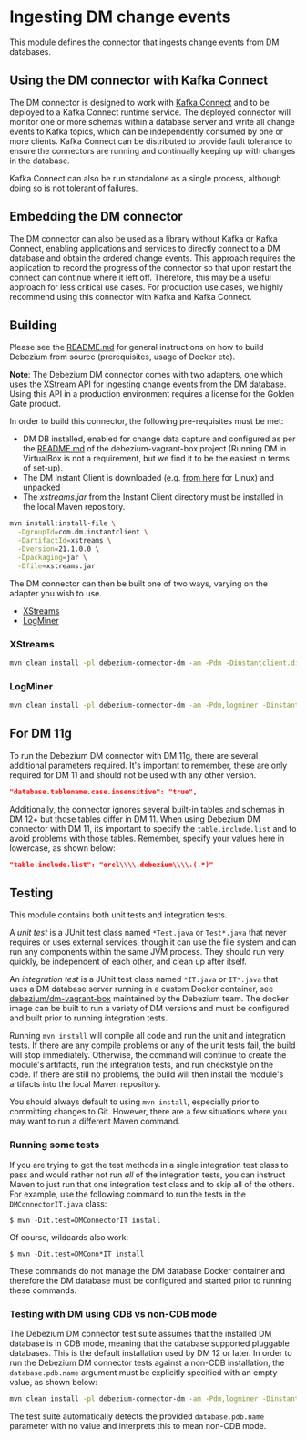# Ingesting DM change events

This module defines the connector that ingests change events from DM databases.

## Using the DM connector with Kafka Connect

The DM connector is designed to work with [Kafka Connect](http://kafka.apache.org/documentation.html#connect) and to be deployed to a Kafka Connect runtime service. The deployed connector will monitor one or more schemas within a database server
and write all change events to Kafka topics, which can be independently consumed by one or more clients. Kafka Connect can be distributed to provide fault tolerance to ensure the connectors are running and continually keeping up with changes in the database.

Kafka Connect can also be run standalone as a single process, although doing so is not tolerant of failures.

## Embedding the DM connector

The DM connector can also be used as a library without Kafka or Kafka Connect, enabling applications and services to directly connect to a DM database and obtain the ordered change events. This approach requires the application to record the progress of the connector so that upon restart the connect can continue where it left off. Therefore, this may be a useful approach for less critical use cases. For production use cases, we highly recommend using this connector with Kafka and Kafka Connect.

## Building

Please see the [README.md](https://github.com/debezium/debezium#building-debezium) for general instructions on how to build Debezium from source (prerequisites, usage of Docker etc).

**Note**: The Debezium DM connector comes with two adapters, one which uses the XStream API for ingesting change events from the DM database.
Using this API in a production environment requires a license for the Golden Gate product.

In order to build this connector, the following pre-requisites must be met:

* DM DB installed, enabled for change data capture and configured as per the [README.md](https://github.com/debezium/dm-vagrant-box) of the debezium-vagrant-box project (Running DM in VirtualBox is not a requirement, but we find it to be the easiest in terms of set-up).
* The DM Instant Client is downloaded (e.g. [from here](http://www.dm.com/technetwork/topics/linuxx86-64soft-092277.html) for Linux) and unpacked
* The _xstreams.jar_ from the Instant Client directory must be installed in the local Maven repository.

```bash
mvn install:install-file \
  -DgroupId=com.dm.instantclient \
  -DartifactId=xstreams \
  -Dversion=21.1.0.0 \
  -Dpackaging=jar \
  -Dfile=xstreams.jar
```

The DM connector can then be built one of two ways, varying on the adapter you wish to use.

* [XStreams](#xstreams)
* [LogMiner](#logminer)

<a href="#xstreams"></a>
### XStreams

```bash
mvn clean install -pl debezium-connector-dm -am -Pdm -Dinstantclient.dir=/path/to/instant-client-dir
```

<a href="#logminer"></a>
### LogMiner

```bash
mvn clean install -pl debezium-connector-dm -am -Pdm,logminer -Dinstantclient.dir=/path/to/instant-client-dir
```

## For DM 11g

To run the Debezium DM connector with DM 11g, there are several additional parameters required.
It's important to remember, these are only required for DM 11 and should not be used with any other version.

```json
"database.tablename.case.insensitive": "true",
```

Additionally, the connector ignores several built-in tables and schemas in DM 12+ but those tables differ in DM 11.
When using Debezium DM connector with DM 11, its important to specify the `table.include.list` and to avoid problems with those tables.
Remember, specify your values here in lowercase, as shown below:

```json
"table.include.list": "orcl\\\\.debezium\\\\.(.*)"
```

## Testing

This module contains both unit tests and integration tests.

A *unit test* is a JUnit test class named `*Test.java` or `Test*.java` that never requires or uses external services, though it can use the file system and can run any components within the same JVM process. They should run very quickly, be independent of each other, and clean up after itself.

An *integration test* is a JUnit test class named `*IT.java` or `IT*.java` that uses a DM database server running in a custom Docker container, see [debezium/dm-vagrant-box](https://github.com/debezium/dm-vagrant-box) maintained by the Debezium team.
The docker image can be built to run a variety of DM versions and must be configured and built prior to running integration tests.

Running `mvn install` will compile all code and run the unit and integration tests. If there are any compile problems or any of the unit tests fail, the build will stop immediately. Otherwise, the command will continue to create the module's artifacts, run the integration tests, and run checkstyle on the code. If there are still no problems, the build will then install the module's artifacts into the local Maven repository.

You should always default to using `mvn install`, especially prior to committing changes to Git. However, there are a few situations where you may want to run a different Maven command.

### Running some tests

If you are trying to get the test methods in a single integration test class to pass and would rather not run *all* of the integration tests, you can instruct Maven to just run that one integration test class and to skip all of the others. For example, use the following command to run the tests in the `DMConnectorIT.java` class:

    $ mvn -Dit.test=DMConnectorIT install

Of course, wildcards also work:

    $ mvn -Dit.test=DMConn*IT install

These commands do not manage the DM database Docker container and therefore the DM database must be configured and started prior to running these commands.

### Testing with DM using CDB vs non-CDB mode

The Debezium DM connector test suite assumes that the installed DM database is in CDB mode, meaning that the database supported pluggable databases.
This is the default installation used by DM 12 or later.
In order to run the Debezium DM connector tests against a non-CDB installation, the `database.pdb.name` argument must be explicitly specified with an empty value, as shown below:

```bash
mvn clean install -pl debezium-connector-dm -am -Pdm,logminer -Dinstantclient.dir=/path/to/instant-client-dir -Ddatabase.pdb.name=
```

The test suite automatically detects the provided `database.pdb.name` parameter with no value and interprets this to mean non-CDB mode.
